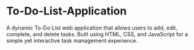 # To-Do-List-Application
A dynamic To-Do List web application that allows users to add, edit, complete, and delete tasks. Built using HTML, CSS, and JavaScript for a simple yet interactive task management experience.
